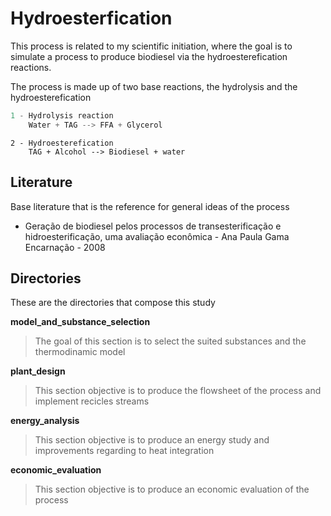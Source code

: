 # Hydroesterfication

This process is related to my scientific initiation, where the goal is to simulate a process to produce biodiesel via the hydroesterefication reactions.



The process is made up of two base reactions, the hydrolysis and the hydroesterefication

```python
1 - Hydrolysis reaction
	Water + TAG --> FFA + Glycerol
```

```
2 - Hydroesterefication
	TAG + Alcohol --> Biodiesel + water
```



## Literature

Base literature that is the reference for general ideas of the process

- Geração de biodiesel pelos processos de transesterificação e hidroesterificação, uma avaliação econômica - Ana Paula Gama Encarnação - 2008



## Directories

These are the directories that compose this study

**model_and_substance_selection**

> The goal of this section is to select the suited substances and the thermodinamic model

**plant_design**

> This section objective is to produce the flowsheet of the process and implement recicles streams

**energy_analysis**

> This section objective is to produce an energy study and improvements regarding to heat integration

**economic_evaluation**

> This section objective is to produce an economic evaluation of the process





